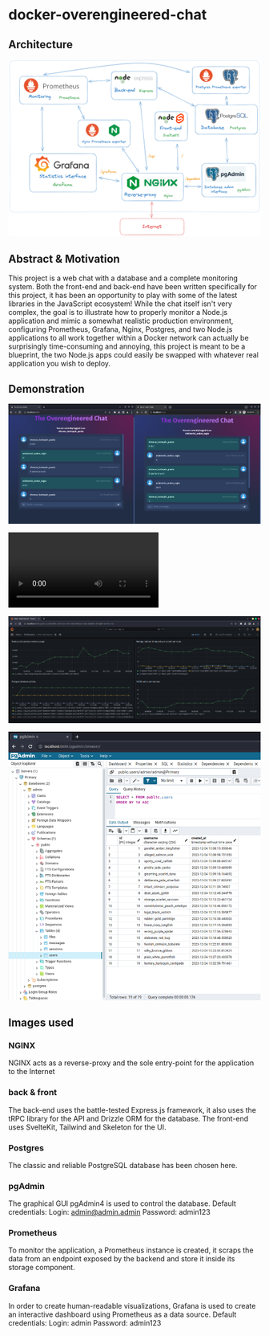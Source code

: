 # docker-overengineered-chat

## Architecture

![App](/demo/architecture.png)

## Abstract & Motivation

This project is a web chat with a database and a complete monitoring system.
Both the front-end and back-end have been written specifically for this project, it has been an opportunity to play with some of the latest libraries in the JavaScript ecosystem!
While the chat itself isn't very complex, the goal is to illustrate how to properly monitor a Node.js application and mimic a somewhat realistic production environment, configuring Prometheus, Grafana, Nginx, Postgres, and two Node.js applications to all work together within a Docker network can actually be surprisingly time-consuming and annoying, this project is meant to be a blueprint, the two Node.js apps could easily be swapped with whatever real application you wish to deploy.

## Demonstration

![App](/demo/chat_image.png)

![App](/demo/chat_video.webm)

![Grafana](/demo/grafana.png)

![pgAdmin](/demo/pgadmin.png)

## Images used

### NGINX
NGINX acts as a reverse-proxy and the sole entry-point for the application to the Internet

### back & front
The back-end uses the battle-tested Express.js framework, it also uses the tRPC library for the API and Drizzle ORM for the database.
The front-end uses SvelteKit, Tailwind and Skeleton for the UI.

### Postgres
The classic and reliable PostgreSQL database has been chosen here.

### pgAdmin
The graphical GUI pgAdmin4 is used to control the database.
Default credentials:
Login: admin@admin.admin
Password: admin123

### Prometheus
To monitor the application, a Prometheus instance is created, it scraps the data from an endpoint exposed by the backend and store it inside its storage component.

### Grafana
In order to create human-readable visualizations, Grafana is used to create an interactive dashboard using Prometheus as a data source.
Default credentials:
Login: admin
Password: admin123

